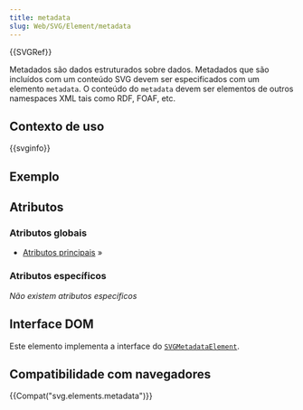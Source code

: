 ```yaml
---
title: metadata
slug: Web/SVG/Element/metadata
---
```

{{SVGRef}}

Metadados são dados estruturados sobre dados. Metadados que são incluídos com um conteúdo SVG devem ser especificados com um elemento `metadata`. O conteúdo do `metadata` devem ser elementos de outros namespaces XML tais como RDF, FOAF, etc.

## Contexto de uso

{{svginfo}}

## Exemplo

## Atributos

### Atributos globais

- [Atributos principais](/pt-BR/SVG/Attribute#Core) »

### Atributos específicos

_Não existem atributos específicos_

## Interface DOM

Este elemento implementa a interface do [`SVGMetadataElement`](/pt-BR/DOM/SVGMetadataElement).

## Compatibilidade com navegadores

{{Compat("svg.elements.metadata")}}
